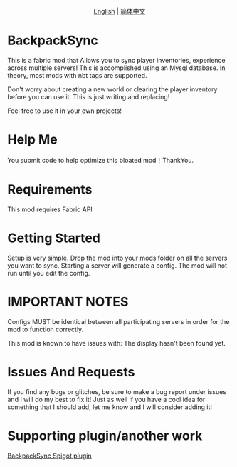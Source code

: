 <p align="center">
    <a href="readme.md">English</a> |
    <a href="readmezh.md">简体中文</a> 
</p>

# BackpackSync
This is a fabric mod that Allows you to sync player inventories, experience across multiple servers! This is accomplished using an Mysql database. In theory, most mods with nbt tags are supported.

Don't worry about creating a new world or clearing the player inventory before you can use it. This is just writing and replacing!

Feel free to use it in your own projects!

# Help Me
You submit code to help optimize this bloated mod！ThankYou.

# Requirements
This mod requires Fabric API

# Getting Started
Setup is very simple. Drop the mod into your mods folder on all the servers you want to sync. Starting a server will generate a config. The mod will not run until you edit the config.

# IMPORTANT NOTES

Configs MUST be identical between all participating servers in order for the mod to function correctly.

This mod is known to have issues with: The display hasn't been found yet.
# Issues And Requests

If you find any bugs or glitches, be sure to make a bug report under issues and I will do my best to fix it! Just as well if you have a cool idea for something that I should add, let me know and I will consider adding it!

# Supporting plugin/another work

<a href="https://github.com/SkyIce0229/BackpackSyncForSpigot">BackpackSync Spigot plugin</a>